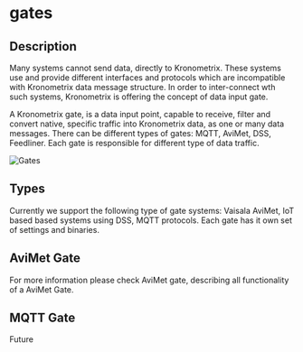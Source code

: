 # gates

## Description

Many systems cannot send data, directly to Kronometrix. These systems use and provide different interfaces and protocols which are incompatible with Kronometrix data message structure. In order to inter-connect wth such systems, Kronometrix is offering the concept of data input gate. 

A Kronometrix gate, is a data input point, capable to receive, filter and convert native, specific traffic into Kronometrix data, as one or many data messages. There can be different types of gates: MQTT, AviMet, DSS, Feedliner. Each gate is responsible for different type of data traffic.

![Gates](http://www.kronometrix.org/kgte.svg)

## Types

Currently we support the following type of gate systems: Vaisala AviMet, IoT based based systems using DSS, MQTT protocols. Each gate has it own set of settings and binaries. 

## AviMet Gate

For more information please check AviMet gate, describing all functionality of a AviMet Gate.

## MQTT Gate

Future
